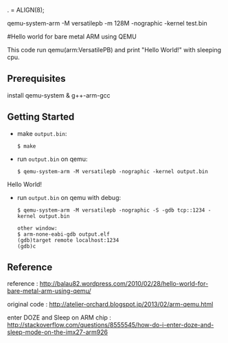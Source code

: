
. = ALIGN(8);

qemu-system-arm -M versatilepb -m 128M -nographic -kernel test.bin

#Hello world for bare metal ARM using QEMU

This code run qemu(arm:VersatilePB) and print "Hello World!" with sleeping cpu.

## Prerequisites

install qemu-system & g++-arm-gcc

## Getting Started

-   make `output.bin`:

        $ make

-   run `output.bin` on qemu:

        $ qemu-system-arm -M versatilepb -nographic -kernel output.bin
Hello World!

-   run `output.bin` on qemu with debug:
   
        $ qemu-system-arm -M versatilepb -nographic -S -gdb tcp::1234 -kernel output.bin

        other window:
        $ arm-none-eabi-gdb output.elf
        (gdb)target remote localhost:1234
        (gdb)c

## Reference

reference : http://balau82.wordpress.com/2010/02/28/hello-world-for-bare-metal-arm-using-qemu/

original code : http://atelier-orchard.blogspot.jp/2013/02/arm-qemu.html

enter DOZE and Sleep on ARM chip : http://stackoverflow.com/questions/8555545/how-do-i-enter-doze-and-sleep-mode-on-the-imx27-arm926


